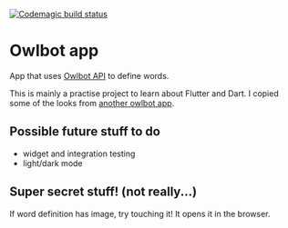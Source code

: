 [![Codemagic build status](https://api.codemagic.io/apps/60cc81ba9b56df2eb2bf3f8a/60cc81ba9b56df2eb2bf3f89/status_badge.svg)](https://codemagic.io/apps/60cc81ba9b56df2eb2bf3f8a/60cc81ba9b56df2eb2bf3f89/latest_build)
# Owlbot app
App that uses [Owlbot API](https://owlbot.info/) to define words. 

This is mainly a practise project to learn about Flutter and Dart. I copied some of the looks from [another owlbot app](https://play.google.com/store/apps/details?id=de.bergerapps.owlbot).

## Possible future stuff to do
- widget and integration testing
- light/dark mode

## Super secret stuff! (not really...)
If word definition has image, try touching it! It opens it in the browser.
